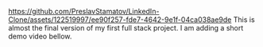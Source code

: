 
https://github.com/PreslavStamatov/LinkedIn-Clone/assets/122519997/ee90f257-fde7-4642-9e1f-04ca038ae9de
This is almost the final version of my first full stack project. I am adding a short demo video bellow.
